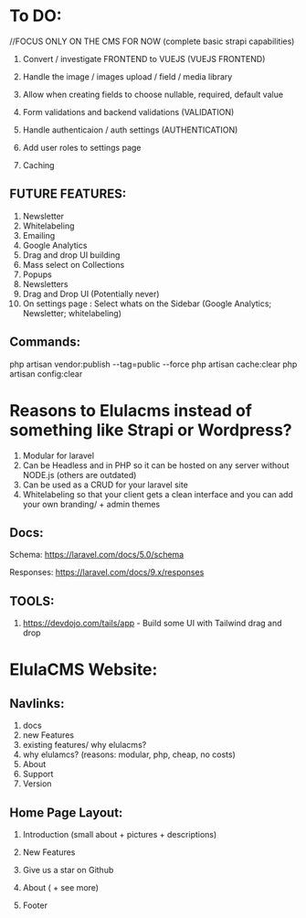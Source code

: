 # To DO:

//FOCUS ONLY ON THE CMS FOR NOW (complete basic strapi capabilities)

1. Convert / investigate FRONTEND to VUEJS (VUEJS FRONTEND)
2. Handle the image / images upload / field / media library
3. Allow when creating fields to choose nullable, required, default value

4. Form validations and backend validations (VALIDATION)
5. Handle authenticaion / auth settings (AUTHENTICATION)
6. Add user roles to settings page
7. Caching

## FUTURE FEATURES:

1. Newsletter
2. Whitelabeling
3. Emailing
4. Google Analytics
5. Drag and drop UI building
6. Mass select on Collections
7. Popups
8. Newsletters
9. Drag and Drop UI (Potentially never)
10. On settings page : Select whats on the Sidebar (Google Analytics; Newsletter; whitelabeling)

## Commands:

php artisan vendor:publish --tag=public --force
php artisan cache:clear
php artisan config:clear

# Reasons to Elulacms instead of something like Strapi or Wordpress?

1. Modular for laravel
2. Can be Headless and in PHP so it can be hosted on any server without NODE.js (others are outdated)
3. Can be used as a CRUD for your laravel site
4. Whitelabeling so that your client gets a clean interface and you can add your own branding/ + admin themes

## Docs:

Schema:
https://laravel.com/docs/5.0/schema

Responses:
https://laravel.com/docs/9.x/responses

## TOOLS:

1.  https://devdojo.com/tails/app - Build some UI with Tailwind drag and drop

# ElulaCMS Website:

## Navlinks:

1. docs
2. new Features
3. existing features/ why elulacms?
4. why elulamcs? (reasons: modular, php, cheap, no costs)
5. About
6. Support
7. Version

## Home Page Layout:

1. Introduction (small about + pictures + descriptions)

2. New Features

3. Give us a star on Github

4. About ( + see more)

5. Footer

